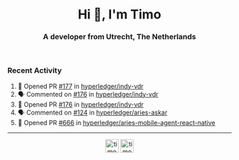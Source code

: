 <h1 align="center">Hi 👋, I'm Timo</h1>
<h3 align="center">A developer from Utrecht, The Netherlands</h3>
<br/>
<!-- https://github.com/rahuldkjain/github-profile-readme-generator --!>

<!--  <p align="left"><img src="https://github-readme-stats.vercel.app/api?username=timoglastra&show_icons=true&count_private=true&" alt="timoglastra" /></p> --!>

<!--
Github language stats
<p align="left"><img src="https://github-readme-stats.vercel.app/api/top-langs/?username=timoglastra&layout=compact" alt="timoglastra" /><p>
-->

<!-- Codestats language stats -->
<!-- <p align="left"><img src="https://codestats-readme.vercel.app/api/top-langs/?username=timoglastra&layout=compact&language_count=12" alt="timoglastra" /><p>    --!>
  
<h3>Recent Activity</h3>

<!--START_SECTION:activity-->
1. 💪 Opened PR [#177](https://github.com/hyperledger/indy-vdr/pull/177) in [hyperledger/indy-vdr](https://github.com/hyperledger/indy-vdr)
2. 🗣 Commented on [#176](https://github.com/hyperledger/indy-vdr/issues/176) in [hyperledger/indy-vdr](https://github.com/hyperledger/indy-vdr)
3. 💪 Opened PR [#176](https://github.com/hyperledger/indy-vdr/pull/176) in [hyperledger/indy-vdr](https://github.com/hyperledger/indy-vdr)
4. 🗣 Commented on [#124](https://github.com/hyperledger/aries-askar/issues/124) in [hyperledger/aries-askar](https://github.com/hyperledger/aries-askar)
5. 💪 Opened PR [#666](https://github.com/hyperledger/aries-mobile-agent-react-native/pull/666) in [hyperledger/aries-mobile-agent-react-native](https://github.com/hyperledger/aries-mobile-agent-react-native)
<!--END_SECTION:activity-->

---

<p align="center">
<a href="https://twitter.com/timoglastra" target="blank"><img align="center" src="https://cdn.jsdelivr.net/npm/simple-icons@3.0.1/icons/twitter.svg" alt="timoglastra" height="30" width="30" /></a>
<a href="https://linkedin.com/in/timoglastra" target="blank"><img align="center" src="https://cdn.jsdelivr.net/npm/simple-icons@3.0.1/icons/linkedin.svg" alt="timoglastra" height="30" width="30" /></a>
</p>




